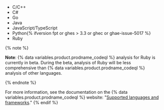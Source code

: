<!-- If you update the list of supported languages for CodeQL, update docs-internal/content/get-started/learning-about-github/github-language-support.md to reflect the changes. -->
- C/C++
- C#
- Go
- Java
- JavaScript/TypeScript
- Python{% ifversion fpt or ghes > 3.3 or ghec or ghae-issue-5017 %}
- Ruby

{% note %}

**Note**: {% data variables.product.prodname_codeql %} analysis for Ruby is currently in beta. During the beta, analysis of Ruby will be less comprehensive than {% data variables.product.prodname_codeql %} analysis of other languages.

{% endnote %}

For more information, see the documentation on the {% data variables.product.prodname_codeql %} website: "[Supported languages and frameworks](https://codeql.github.com/docs/codeql-overview/supported-languages-and-frameworks/)."
{% endif %}
